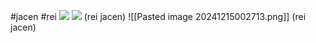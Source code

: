 #jacen #rei 
**![](https://lh7-rt.googleusercontent.com/docsz/AD_4nXcJJEmHc_TfLO9qp2QmGpCLHJ9VDwfh_jrAmSw__hBn7B6vvT_aQMu7jKl8vY5uqO45fmfAXzDPVsSNToV94d65Tgwl8BxCwRem3gPJCQezH2NqtEI0fHJMLltGKfi4xZi5PSJc3Q?key=ArE9gjGx41F-QdnnpTPqXmu4)**
**![](https://lh7-rt.googleusercontent.com/docsz/AD_4nXccTnvr53FeQb97TOkJS5oiOo1zExMoxo5o-fKVHMo56vJsdFQM4NjJDS_wwS6PKmdvbmDhhknifb_3d0r0Ie1FNVJWAHWEVTm1kC2LvTEhwkB_slKFZSwkimkIFfM1CDWPpfEwfA?key=ArE9gjGx41F-QdnnpTPqXmu4)**
(rei jacen)
![[Pasted image 20241215002713.png]]
(rei jacen)
